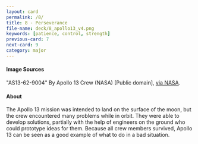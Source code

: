 ```yaml
---
layout: card
permalink: /8/
title: 8 - Perseverance
file-name: deck/8_apollo13_v4.png
keywords: [patience, control, strength]
previous-card: 7
next-card: 9
category: major
---
```


#### Image Sources
"AS13-62-9004" By Apollo 13 Crew (NASA) [Public domain], [via NASA](https://spaceflight.nasa.gov/gallery/images/apollo/apollo13/html/as13-62-9004.html).

#### About
The Apollo 13 mission was intended to land on the surface of the moon, but the crew encountered many problems while in orbit.
They were able to develop solutions, partially with the help of engineers on the ground who could prototype ideas for them.
Because all crew members survived, Apollo 13 can be seen as a good example of what to do in a bad situation.
